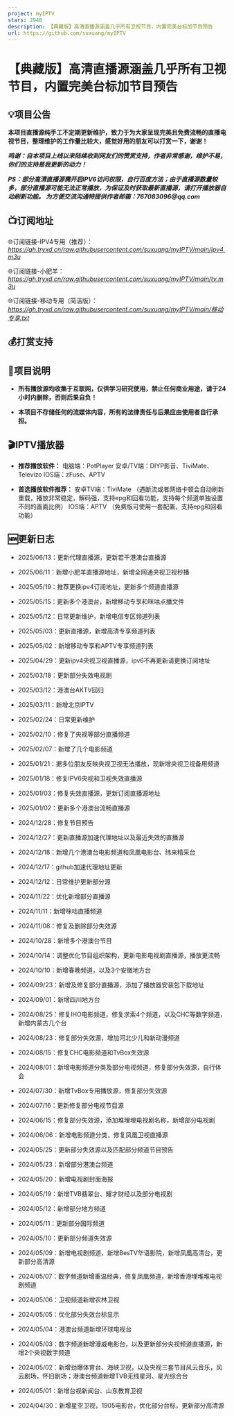 ```yaml
---
project: myIPTV
stars: 2948
description: 【典藏版】高清直播源涵盖几乎所有卫视节目，内置完美台标加节目预告
url: https://github.com/suxuang/myIPTV
---
```


【典藏版】高清直播源涵盖几乎所有卫视节目，内置完美台标加节目预告
================================

💡项目公告
------

**本项目直播源纯手工不定期更新维护，致力于为大家呈现完美且免费流畅的直播电视节目，整理维护的工作量比较大，感觉好用的朋友可以打赏一下，谢谢！**

**_鸣谢：自本项目上线以来陆续收到网友们的赞赏支持，作者非常感谢，维护不易，你们的支持是我更新的动力！_**

**_PS：部分高清直播源需开启IPV6访问权限，自行百度方法；由于直播源数量较多，部分直播源可能无法正常播放，为保证及时获取最新直播源，请打开播放器自动刷新功能。 为方便交流沟通特提供作者邮箱：767083096@qq.com_**

📺订阅地址
------

🌐订阅链接-IPV4专用（推荐）：_https://gh.tryxd.cn/raw.githubusercontent.com/suxuang/myIPTV/main/ipv4.m3u_

🌐订阅链接-小肥羊：_https://gh.tryxd.cn/raw.githubusercontent.com/suxuang/myIPTV/main/tv.m3u_

🌐订阅链接-移动专用（简洁版）：_https://gh.tryxd.cn/raw.githubusercontent.com/suxuang/myIPTV/main/移动专享.txt_

💰打赏支持
------

📖项目说明
------

-   **所有播放源均收集于互联网，仅供学习研究使用，禁止任何商业用途，请于24小时内删除，否则后果自负！**
    
-   **本项目不存储任何的流媒体内容，所有的法律责任与后果应由使用者自行承担。**
    

🎬IPTV播放器
---------

-   **推荐播放软件：** 电脑端：PotPlayer 安卓/TV端：DIYP影音、TiviMate、Televizo IOS端：zFuse、APTV
    
-   **首选播放软件推荐：** 安卓TV端：TiviMate （遇断流或者网络卡顿会自动刷新重载，播放非常稳定，解码强，支持epg和回看功能，支持每个频道单独设置不同的画面比例） IOS端：APTV （免费版可使用一套配置，支持epg和回看功能）
    

🆕更新日志
------

-   2025/06/13：更新代理直播源，更新若干港澳台直播源
    
-   2025/06/11：新增小肥羊直播源地址，新增全网通央视卫视秒播
    
-   2025/05/19：推荐更换ipv4订阅地址，更新多个频道直播源
    
-   2025/05/15：更新多个港澳台，新增移动专享和咪咕点播文件
    
-   2025/05/12：日常更新维护，新增电信专区频道列表
    
-   2025/05/03：更新直播源，新增高清专享频道列表
    
-   2025/05/02：新增移动专享和APTV专享频道列表
    
-   2025/04/29：更新ipv4央视卫视直播源，ipv6不再更新请更换订阅地址
    
-   2025/03/18：更新部分失效电视剧
    
-   2025/03/12：港澳台AKTV回归
    
-   2025/03/11：新增北京IPTV
    
-   2025/02/24：日常更新维护
    
-   2025/02/10：修复了央视等部分直播频道
    
-   2025/02/07：新增了几个电影频道
    
-   2025/01/21：据多位朋友反映央视卫视无法播放，现新增央视卫视备用频道
    
-   2025/01/18：修复IPV6央视和卫视失效直播源
    
-   2025/01/03：修复失效直播源，更新订阅直播源地址
    
-   2025/01/02：更新多个港澳台流畅直播源
    
-   2024/12/28：修复节目预告
    
-   2024/12/27：更新直播源加速代理地址以及最近失效的直播源
    
-   2024/12/18：新增几个港澳台电影频道和凤凰电影台、纬来精采台
    
-   2024/12/17：github加速代理地址更新
    
-   2024/12/12：日常维护更新部分源
    
-   2024/11/22：优化新增部分直播源
    
-   2024/11/11：新增咪咕直播频道
    
-   2024/11/08：修复及删除部分失效源
    
-   2024/10/28：新增多个港澳台节目
    
-   2024/10/14：调整优化节目组织架构，更新电影电视剧直播源，播放更流畅
    
-   2024/10/10：新增春晚频道，以及3个安徽地方台
    
-   2024/09/23：新增及修复部分直播源，添加了播放器安装包下载地址
    
-   2024/09/01：新增四川地方台
    
-   2024/08/25：修复IHO电影频道，修复求索4个频道，以及CHC等数字频道，新增内蒙古几个台
    
-   2024/08/23：修复部分失效源，增加河北少儿和新动漫频道
    
-   2024/08/15：修复CHC电影频道和TvBox失效源
    
-   2024/08/01：新增电影频道分类及部分电视频道，修复部分失效源，自行体会
    
-   2024/07/30：新增TvBox专用播放源，修复部分失效源
    
-   2024/07/16：更新修复部分电视节目源
    
-   2024/06/15：修复部分失效源，添加堆埋埋电视剧名称，新增部分电视剧
    
-   2024/06/06：新增电影频道分类，修复凤凰卫视直播源
    
-   2024/05/25：更新部分失效源以及匹配部分频道节目预告
    
-   2024/05/23：新增部分港澳台频道
    
-   2024/05/20：新增电视剧封面海报
    
-   2024/05/19：新增TVB翡翠台、耀才财经以及部分电视剧
    
-   2024/05/12：新增部分地方频道
    
-   2024/05/11：更新部分国际频道
    
-   2024/05/10：更新部分频道失效源
    
-   2024/05/09：新增电视剧频道，新增BesTV华语影院，新增凤凰高清台，更新部分高清源
    
-   2024/05/07：数字频道新增重温经典，修复凤凰频道，新增香港埋堆堆电视剧频道
    
-   2024/05/06：卫视频道新增农林卫视
    
-   2024/05/05：优化部分失效台标显示
    
-   2024/05/04：港澳台频道新增环球电视台
    
-   2024/05/03：数字频道新增漫威电影台，以及更新部分央视频道直播源，新增2个央视数字频道
    
-   2024/05/02：新增劲爆体育台、海峡卫视，以及央视三套节目风云音乐，风云剧场，怀旧剧场；港澳台频道新增TVB无线星河、星光综合台
    
-   2024/05/01：新增台视新闻台、山东教育卫视
    
-   2024/04/30：新增星空卫视，1905电影台，优化部分台标，更新部分高清源
